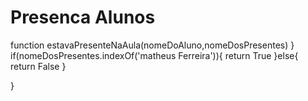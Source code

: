 # Presenca Alunos
function estavaPresenteNaAula(nomeDoAluno,nomeDosPresentes)
}
if(nomeDosPresentes.indexOf('matheus Ferreira')){
return True
}else{
return False
  }

} 
